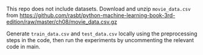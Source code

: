 This repo does not include datasets. Download and unzip `movie_data.csv` from https://github.com/rasbt/python-machine-learning-book-3rd-edition/raw/master/ch08/movie_data.csv.gz

Generate `train_data.csv` and `test_data.csv` locally using the preprocessing steps in the code, then run the experiments by uncommenting the relevant code in main.
